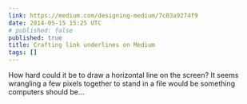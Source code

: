 ```yaml
---
link: https://medium.com/designing-medium/7c03a9274f9
date: 2014-05-15 15:25 UTC
# published: false
published: true
title: Crafting link underlines on Medium
tags: []
---
```


How hard could it be to draw a horizontal line on the screen? It seems wrangling a few pixels together to stand in a file would be something computers should be…
